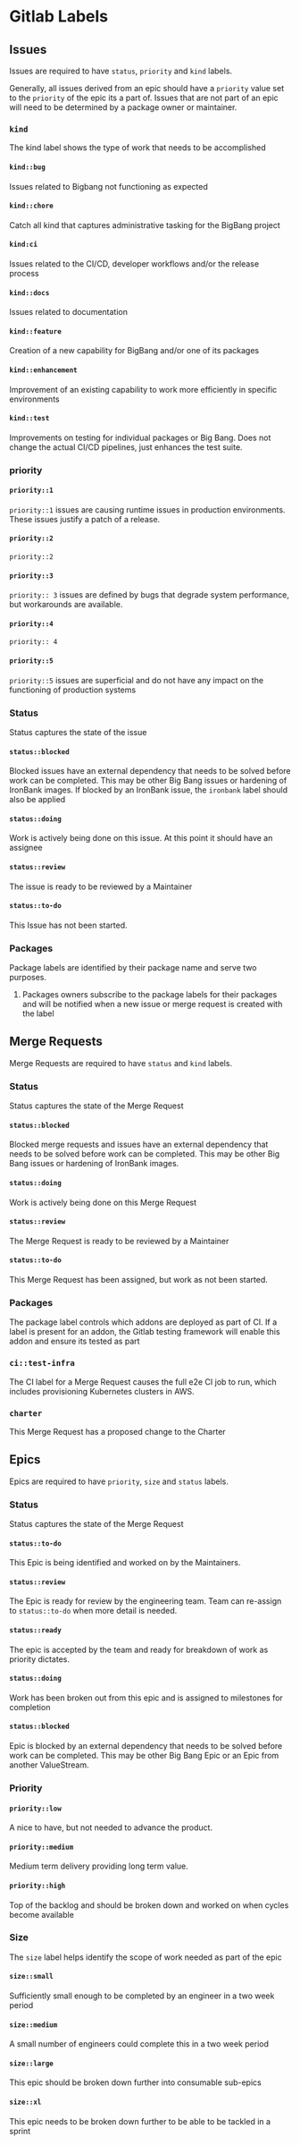 # Gitlab Labels

## Issues

Issues are required to have `status`, `priority` and `kind` labels.

Generally, all issues derived from an epic should have a `priority` value set to the `priority` of the epic its a part of.
Issues that are not part of an epic will need to be determined by a package owner or maintainer.

### `kind`

The kind label shows the type of work that needs to be accomplished

#### `kind::bug`

Issues related to Bigbang not functioning as expected

#### `kind::chore`

Catch all kind that captures administrative tasking for the BigBang project

#### `kind:ci`

Issues related to the CI/CD, developer workflows and/or the release process

#### `kind::docs`

Issues related to documentation

#### `kind::feature`

Creation of a new capability for BigBang and/or one of its packages

#### `kind::enhancement`

Improvement of an existing capability to work more efficiently in specific environments

#### `kind::test`

Improvements on testing for individual packages or Big Bang.  Does not change the actual CI/CD pipelines, just enhances the test suite.

### priority

#### `priority::1`

`priority::1` issues are causing runtime issues in production environments. These issues justify a patch of a release.

#### `priority::2`

`priority::2` 

#### `priority::3`

`priority:: 3` issues are defined by bugs that degrade system performance, but workarounds are available.

#### `priority::4`

`priority:: 4` 

#### `priority::5`

`priority::5` issues are superficial and do not have any impact on the functioning of production systems

### Status

Status captures the state of the issue

#### `status::blocked`

Blocked issues have an external dependency that needs to be solved before work can be completed.  This may be other Big Bang issues or hardening of IronBank images.  If blocked by an IronBank issue, the `ironbank` label should also be applied

#### `status::doing`

Work is actively being done on this issue.  At this point it should have an assignee

#### `status::review`

The issue is ready to be reviewed by a Maintainer

#### `status::to-do`

This Issue has not been started.

### Packages

Package labels are identified by their package name and serve two purposes.

1. Packages owners subscribe to the package labels for their packages and will be notified when a new issue or merge request is created with the label

## Merge Requests

Merge Requests are required to have `status` and `kind` labels.

### Status

Status captures the state of the Merge Request

#### `status::blocked`

Blocked merge requests and issues have an external dependency that needs to be solved before work can be completed.  This may be other Big Bang issues or hardening of IronBank images.

#### `status::doing`

Work is actively being done on this Merge Request

#### `status::review`

The Merge Request is ready to be reviewed by a Maintainer

#### `status::to-do`

This Merge Request has been assigned, but work as not been started.

### Packages

The package label controls which addons are deployed as part of CI. If a label is present for an addon, the Gitlab testing framework will enable this addon and ensure its tested as part

### `ci::test-infra`

The CI label for a Merge Request causes the full e2e CI job to run, which includes provisioning Kubernetes clusters in AWS.

### `charter`

This Merge Request has a proposed change to the Charter

## Epics

Epics are required to have `priority`, `size` and `status` labels.

### Status

Status captures the state of the Merge Request

#### `status::to-do`

This Epic is being identified and worked on by the Maintainers.

#### `status::review`

The Epic is ready for review by the engineering team.  Team can re-assign to `status::to-do` when more detail is needed.

#### `status::ready`

The epic is accepted by the team and ready for breakdown of work as priority dictates.

#### `status::doing`

Work has been broken out from this epic and is assigned to milestones for completion

#### `status::blocked`

Epic is blocked by an external dependency that needs to be solved before work can be completed.  This may be other Big Bang Epic or an Epic from another ValueStream.

### Priority

#### `priority::low`

A nice to have, but not needed to advance the product.

#### `priority::medium`

Medium term delivery providing long term value.

#### `priority::high`

Top of the backlog and should be broken down and worked on when cycles become available

### Size

The `size` label helps identify the scope of work needed as part of the epic

#### `size::small`

Sufficiently small enough to be completed by an engineer in a two week period

#### `size::medium`

A small number of engineers could complete this in a two week period

#### `size::large`

This epic should be broken down further into consumable sub-epics

#### `size::xl`

This epic needs to be broken down further to be able to be tackled in a sprint
